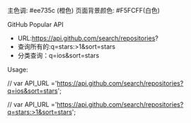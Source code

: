 主色调: #ee735c (橙色)
页面背景颜色: #F5FCFF(白色)

GitHub Popular  API

- URL:https://api.github.com/search/repositories?
- 查询所有的:q=stars:>1&sort=stars
- 分类查询：q=ios&sort=stars

Usage:

// var API_URL ='https://api.github.com/search/repositories?q=ios&sort=stars';

// var API_URL ='https://api.github.com/search/repositories?q=stars:>1&sort=stars';
